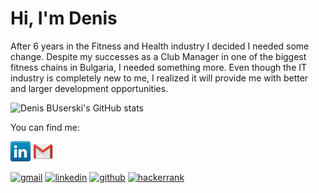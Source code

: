 # Hi, I'm Denis

After 6 years in the Fitness and Health industry I decided I needed some change. Despite my successes as a Club Manager in one of the biggest fitness chains in Bulgaria, I needed something more. Even though the IT industry is completely new to me, I realized it will provide me with better and larger development opportunities.


![Denis BUserski's GitHub stats](https://github-readme-stats.vercel.app/api?username=denisbuserski&show_icons=true&theme=github_dark)

<!-- [![Top Langs](https://github-readme-stats.vercel.app/api/top-langs/?username=denisbuserski&layout=compact)](https://github.com/denisbuserski/github-readme-stats) -->

You can find me:

[![LinkedIn](icons/linkedin.png)](https://www.linkedin.com/in/denis-buserski)
[![Gmail](icons/gmail.png)](denis.buserski@gmail.com)


[<img src='https://cdn.jsdelivr.net/npm/simple-icons@3.0.1/icons/gmail.svg' alt='gmail' height='40'>](denis.buserski@gmail.com)  [<img src='https://cdn.jsdelivr.net/npm/simple-icons@3.0.1/icons/linkedin.svg' alt='linkedin' height='40'>](https://www.linkedin.com/in/https://www.linkedin.com/in/denis-buserski/)  [<img src='https://cdn.jsdelivr.net/npm/simple-icons@3.0.1/icons/github.svg' alt='github' height='40'>](https://github.com/https://github.com/DenisBuserski)  [<img src='https://cdn.jsdelivr.net/npm/simple-icons@3.0.1/icons/hackerrank.svg' alt='hackerrank' height='40'>](https://www.hackerrank.com/denis_buserski?hr_r=1)   






 
 


